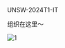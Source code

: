 UNSW-2024T1-IT 

组织在这里～

![1](https://github.com/yrqUni/A/assets/35153598/60511922-4eea-41bb-bbd7-166670509df6)
